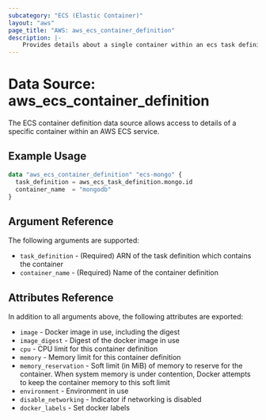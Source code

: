 ```yaml
---
subcategory: "ECS (Elastic Container)"
layout: "aws"
page_title: "AWS: aws_ecs_container_definition"
description: |-
    Provides details about a single container within an ecs task definition
---
```


# Data Source: aws_ecs_container_definition

The ECS container definition data source allows access to details of
a specific container within an AWS ECS service.

## Example Usage

```terraform
data "aws_ecs_container_definition" "ecs-mongo" {
  task_definition = aws_ecs_task_definition.mongo.id
  container_name  = "mongodb"
}
```

## Argument Reference

The following arguments are supported:

* `task_definition` - (Required) ARN of the task definition which contains the container
* `container_name` - (Required) Name of the container definition

## Attributes Reference

In addition to all arguments above, the following attributes are exported:

* `image` - Docker image in use, including the digest
* `image_digest` - Digest of the docker image in use
* `cpu` - CPU limit for this container definition
* `memory` - Memory limit for this container definition
* `memory_reservation` - Soft limit (in MiB) of memory to reserve for the container. When system memory is under contention, Docker attempts to keep the container memory to this soft limit
* `environment` - Environment in use
* `disable_networking` - Indicator if networking is disabled
* `docker_labels` - Set docker labels

<!-- cache-key: cdktf-0.17.0-pre.15 input-c5c674a3f09e85c6c497b77fe84c5a5914f670db4a9e5c28cff12de9c4480fdf -->